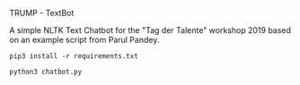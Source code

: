 TRUMP - TextBot

A simple NLTK Text Chatbot for the "Tag der Talente" workshop 2019
based on an example script from Parul Pandey.
    
    pip3 install -r requirements.txt
    
    python3 chatbot.py

